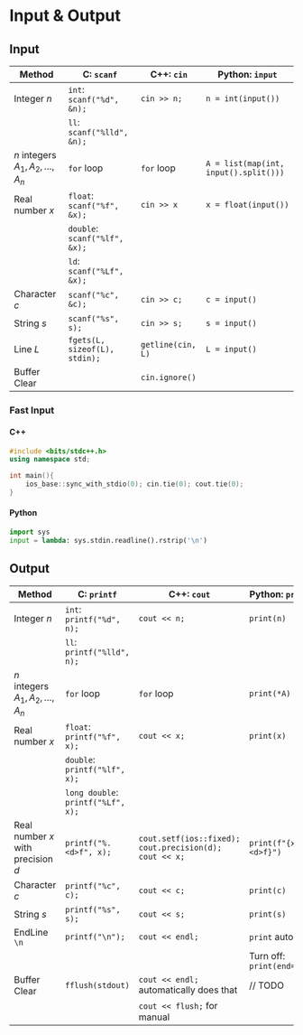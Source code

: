 # Input & Output

## Input

| Method                               | **C**: `scanf`                | **C++**: `cin`    | **Python**: `input`                   |
| ------------------------------------ | ----------------------------- | ----------------- | ------------------------------------- |
| Integer $n$                          | `int`: `scanf("%d", &n);`     | `cin >> n;`       | `n = int(input())`                    |
|                                      | `ll`: `scanf("%lld", &n);`    |                   |                                       |
| $n$ integers $A_1, A_2, \ldots, A_n$ | `for` loop                    | `for` loop        | `A = list(map(int, input().split()))` |
| Real number $x$                      | `float`: `scanf("%f", &x);`   | `cin >> x`        | `x = float(input())`                  |
|                                      | `double`: `scanf("%lf", &x);` |                   |                                       |
|                                      | `ld`: `scanf("%Lf", &x);`     |                   |                                       |
| Character $c$                        | `scanf("%c", &c);`            | `cin >> c;`       | `c = input()`                         |
| String $s$                           | `scanf("%s", s);`             | `cin >> s;`       | `s = input()`                         |
| Line $L$                             | `fgets(L, sizeof(L), stdin);` | `getline(cin, L)` | `L = input()`                         |
| Buffer Clear                         |                               | `cin.ignore()`    |                                       |

### Fast Input

#### C++

```cpp
#include <bits/stdc++.h>
using namespace std;

int main(){
    ios_base::sync_with_stdio(0); cin.tie(0); cout.tie(0);
}
```

#### Python

```py
import sys
input = lambda: sys.stdin.readline().rstrip('\n')
```

## Output

| Method                               | **C**: `printf`                    | **C++**: `cout`                                          | **Python**: `print`       |
| ------------------------------------ | ---------------------------------- | -------------------------------------------------------- | ------------------------- |
| Integer $n$                          | `int`: `printf("%d", n);`          | `cout << n;`                                             | `print(n)`                |
|                                      | `ll`: `printf("%lld", n);`         |                                                          |                           |
| $n$ integers $A_1, A_2, \ldots, A_n$ | `for` loop                         | `for` loop                                               | `print(*A)`               |
| Real number $x$                      | `float`: `printf("%f", x);`        | `cout << x;`                                             | `print(x)`                |
|                                      | `double`: `printf("%lf", x);`      |                                                          |                           |
|                                      | `long double`: `printf("%Lf", x);` |                                                          |                           |
| Real number $x$ with precision $d$   | `printf("%.<d>f", x);`             | `cout.setf(ios::fixed); cout.precision(d);` `cout << x;` | `print(f"{x:.<d>f}")`     |
| Character $c$                        | `printf("%c", c);`                 | `cout << c;`                                             | `print(c)`                |
| String $s$                           | `printf("%s", s);`                 | `cout << s;`                                             | `print(s)`                |
| EndLine `\n`                         | `printf("\n");`                    | `cout << endl;`                                          | `print` auto              |
|                                      |                                    |                                                          | Turn off: `print(end='')` |
| Buffer Clear                         | `fflush(stdout)`                   | `cout << endl;` automatically does that                  | // TODO                   |
|                                      |                                    | `cout << flush;` for manual                              |                           |

